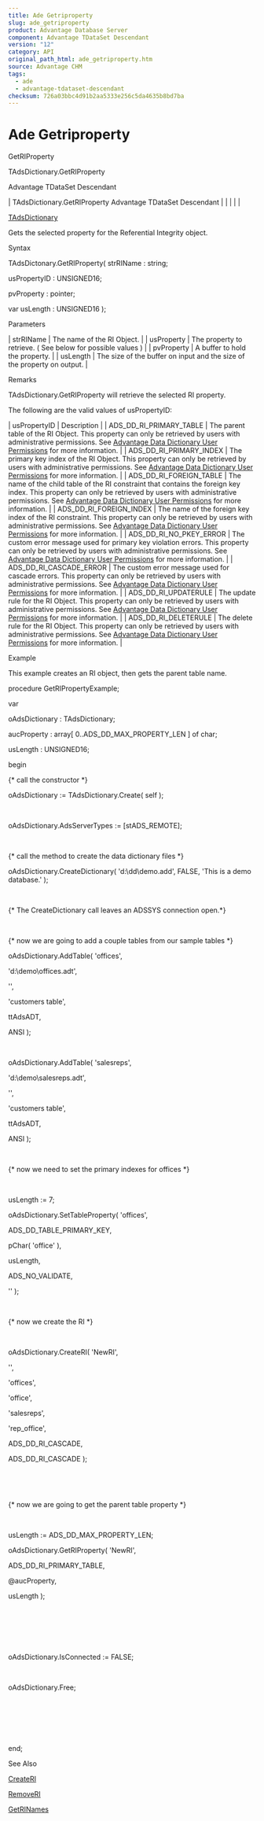 ```yaml
---
title: Ade Getriproperty
slug: ade_getriproperty
product: Advantage Database Server
component: Advantage TDataSet Descendant
version: "12"
category: API
original_path_html: ade_getriproperty.htm
source: Advantage CHM
tags:
  - ade
  - advantage-tdataset-descendant
checksum: 726a03bbc4d91b2aa5333e256c5da4635b8bd7ba
---
```


# Ade Getriproperty

GetRIProperty

TAdsDictionary.GetRIProperty

Advantage TDataSet Descendant

| TAdsDictionary.GetRIProperty  Advantage TDataSet Descendant |  |  |  |  |

[TAdsDictionary](ade_tadsdictionary.md)

Gets the selected property for the Referential Integrity object.

Syntax

TAdsDictonary.GetRIProperty( strRIName : string;

usPropertyID : UNSIGNED16;

pvProperty : pointer;

var usLength : UNSIGNED16 );

Parameters

| strRIName | The name of the RI Object. |
| usProperty | The property to retrieve. ( See below for possible values ) |
| pvProperty | A buffer to hold the property. |
| usLength | The size of the buffer on input and the size of the property on output. |

Remarks

TAdsDictionary.GetRIProperty will retrieve the selected RI property.

The following are the valid values of usPropertyID:

| usPropertyID | Description |
| ADS\_DD\_RI\_PRIMARY\_TABLE | The parent table of the RI Object. This property can only be retrieved by users with administrative permissions. See [Advantage Data Dictionary User Permissions](master_advantage_data_dictionary_user_permissions.md) for more information. |
| ADS\_DD\_RI\_PRIMARY\_INDEX | The primary key index of the RI Object. This property can only be retrieved by users with administrative permissions. See [Advantage Data Dictionary User Permissions](master_advantage_data_dictionary_user_permissions.md) for more information. |
| ADS\_DD\_RI\_FOREIGN\_TABLE | The name of the child table of the RI constraint that contains the foreign key index. This property can only be retrieved by users with administrative permissions. See [Advantage Data Dictionary User Permissions](master_advantage_data_dictionary_user_permissions.md) for more information. |
| ADS\_DD\_RI\_FOREIGN\_INDEX | The name of the foreign key index of the RI constraint. This property can only be retrieved by users with administrative permissions. See [Advantage Data Dictionary User Permissions](master_advantage_data_dictionary_user_permissions.md) for more information. |
| ADS\_DD\_RI\_NO\_PKEY\_ERROR | The custom error message used for primary key violation errors. This property can only be retrieved by users with administrative permissions. See [Advantage Data Dictionary User Permissions](master_advantage_data_dictionary_user_permissions.md) for more information. |
| ADS\_DD\_RI\_CASCADE\_ERROR | The custom error message used for cascade errors. This property can only be retrieved by users with administrative permissions. See [Advantage Data Dictionary User Permissions](master_advantage_data_dictionary_user_permissions.md) for more information. |
| ADS\_DD\_RI\_UPDATERULE | The update rule for the RI Object. This property can only be retrieved by users with administrative permissions. See [Advantage Data Dictionary User Permissions](master_advantage_data_dictionary_user_permissions.md) for more information. |
| ADS\_DD\_RI\_DELETERULE | The delete rule for the RI Object. This property can only be retrieved by users with administrative permissions. See [Advantage Data Dictionary User Permissions](master_advantage_data_dictionary_user_permissions.md) for more information. |

Example

This example creates an RI object, then gets the parent table name.

procedure GetRIPropertyExample;

var

oAdsDictionary : TAdsDictionary;

aucProperty : array[ 0..ADS\_DD\_MAX\_PROPERTY\_LEN ] of char;

usLength : UNSIGNED16;

begin

{\* call the constructor \*}

oAdsDictionary := TAdsDictionary.Create( self );

 

oAdsDictionary.AdsServerTypes := [stADS\_REMOTE];

 

{\* call the method to create the data dictionary files \*}

oAdsDictionary.CreateDictionary( 'd:\dd\demo.add', FALSE, 'This is a demo database.' );

 

{\* The CreateDictionary call leaves an ADSSYS connection open.\*}

 

{\* now we are going to add a couple tables from our sample tables \*}

oAdsDictionary.AddTable( 'offices',

'd:\demo\offices.adt',

'',

'customers table',

ttAdsADT,

ANSI );

 

oAdsDictionary.AddTable( 'salesreps',

'd:\demo\salesreps.adt',

'',

'customers table',

ttAdsADT,

ANSI );

 

{\* now we need to set the primary indexes for offices \*}

 

usLength := 7;

oAdsDictionary.SetTableProperty( 'offices',

ADS\_DD\_TABLE\_PRIMARY\_KEY,

pChar( 'office' ),

usLength,

ADS\_NO\_VALIDATE,

'' );

 

{\* now we create the RI \*}

 

oAdsDictionary.CreateRI( 'NewRI',

'',

'offices',

'office',

'salesreps',

'rep\_office',

ADS\_DD\_RI\_CASCADE,

ADS\_DD\_RI\_CASCADE );

 

 

{\* now we are going to get the parent table property \*}

 

usLength := ADS\_DD\_MAX\_PROPERTY\_LEN;

oAdsDictionary.GetRIProperty( 'NewRI',

ADS\_DD\_RI\_PRIMARY\_TABLE,

@aucProperty,

usLength );

 

 

 

oAdsDictionary.IsConnected := FALSE;

 

oAdsDictionary.Free;

 

 

 

end;

See Also

[CreateRI](ade_createri.md)

[RemoveRI](ade_removeri.md)

[GetRINames](ade_getrinames.md)
